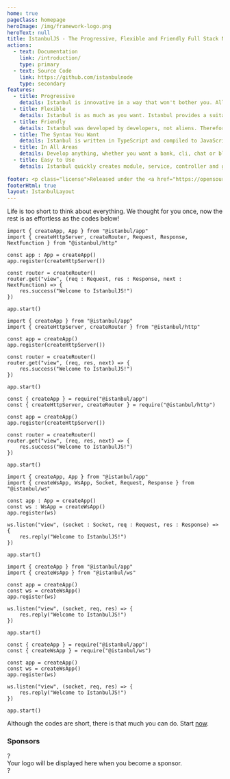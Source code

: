 ```yaml
---
home: true
pageClass: homepage
heroImage: /img/framework-logo.png
heroText: null
title: IstanbulJS - The Progressive, Flexible and Friendly Full Stack NodeJS Framework
actions:
  - text: Documentation
    link: /introduction/
    type: primary
  - text: Source Code
    link: https://github.com/istanbulnode
    type: secondary
features:
  - title: Progressive
    details: Istanbul is innovative in a way that won't bother you. All packages that NodeJS stabilizes are our development goal!
  - title: Flexible
    details: Istanbul is as much as you want. Istanbul provides a suitable infrastructure for all scales, from the smallest to the largest.
  - title: Friendly
    details: Istanbul was developed by developers, not aliens. Therefore, it is easier and less troublesome to reach everything you may need.
  - title: The Syntax You Want
    details: Istanbul is written in TypeScript and compiled to JavaScript. Therefore, it can be used as CommonJS, EcmaScript or TypeScript.
  - title: In All Areas
    details: Develop anything, whether you want a bank, cli, chat or blog. Istanbul has an infrastructure that will make your job easier!
  - title: Easy to Use
    details: Istanbul quickly creates module, service, controller and gateway with its cli package and allows you to focus on your work.
  
footer: <p class="license">Released under the <a href="https://opensource.org/licenses/MIT" target="_blank">MIT License</a>.</p><p class="copyright">Copyright © 2022 Sami Salih İbrahimbaş</p>
footerHtml: true
layout: IstanbulLayout
---
```


Life is too short to think about everything. We thought for you once, now the rest is as effortless as the codes below!


<CodeGroup>
<CodeGroupItem title="HTTP" active>

<div class="prefer-typescript">

```typescript:
import { createApp, App } from "@istanbul/app"
import { createHttpServer, createRouter, Request, Response, NextFunction } from "@istanbul/http"

const app : App = createApp()
app.register(createHttpServer())

const router = createRouter()
router.get("view", (req : Request, res : Response, next : NextFunction) => {
    res.success("Welcome to IstanbulJS!")
})

app.start()
```

</div>


<div class="prefer-ecmascript">

```javascript:
import { createApp } from "@istanbul/app"
import { createHttpServer, createRouter } from "@istanbul/http"

const app = createApp()
app.register(createHttpServer())

const router = createRouter()
router.get("view", (req, res, next) => {
    res.success("Welcome to IstanbulJS!")
})

app.start()
```

</div>


<div class="prefer-commonjs">

```javascript:
const { createApp } = require("@istanbul/app")
const { createHttpServer, createRouter } = require("@istanbul/http")

const app = createApp()
app.register(createHttpServer())

const router = createRouter()
router.get("view", (req, res, next) => {
    res.success("Welcome to IstanbulJS!")
})

app.start()
```

</div>

</CodeGroupItem>

<CodeGroupItem title="WEBSOCKET" active>

<div class="prefer-typescript">

```typescript:
import { createApp, App } from "@istanbul/app"
import { createWsApp, WsApp, Socket, Request, Response } from "@istanbul/ws"

const app : App = createApp()
const ws : WsApp = createWsApp()
app.register(ws)

ws.listen("view", (socket : Socket, req : Request, res : Response) => {
    res.reply("Welcome to IstanbulJS!")
})

app.start()
```

</div>


<div class="prefer-ecmascript">

```javascript:
import { createApp } from "@istanbul/app"
import { createWsApp } from "@istanbul/ws"

const app = createApp()
const ws = createWsApp()
app.register(ws)

ws.listen("view", (socket, req, res) => {
    res.reply("Welcome to IstanbulJS!")
})

app.start()
```

</div>


<div class="prefer-commonjs">

```javascript:
const { createApp } = require("@istanbul/app")
const { createWsApp } = require("@istanbul/ws")

const app = createApp()
const ws = createWsApp()
app.register(ws)

ws.listen("view", (socket, req, res) => {
    res.reply("Welcome to IstanbulJS!")
})

app.start()
```

</div>

</CodeGroupItem>
</CodeGroup>

Although the codes are short, there is that much you can do. Start <a href="/introduction/#introduction">now</a>.

<h3 class="text-center">Sponsors</h3>

<div class="sponsor-container">
<div class="sponsor-item sponsor-empty" v-for="i in 4" :key="i">
  <span class="question-mark">?</span>
</div>
<div class="sponsor-item sponsor-marketing">
  <span class="marketing-text">Your logo will be displayed here when you become a sponsor.</span>
</div>
<div class="sponsor-item sponsor-empty" v-for="i in 4" :key="i">
  <span class="question-mark">?</span>
</div>
</div>


<script setup>
const abc = () => {
  console.log('abc')
}
</script>